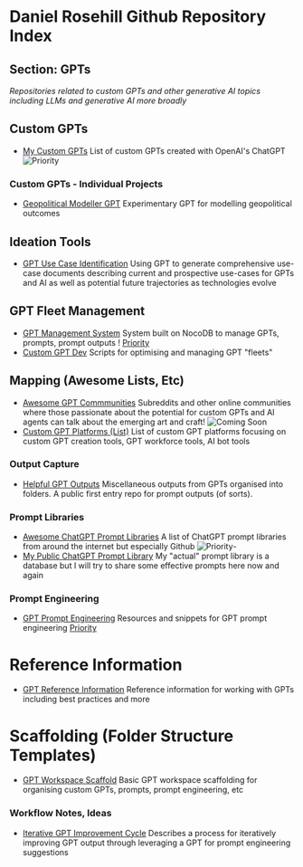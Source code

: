 # Daniel Rosehill Github Repository Index

## Section: GPTs

*Repositories related to custom GPTs and other generative AI topics including LLMs and generative AI more broadly*

## Custom GPTs

- [My Custom GPTs](https://github.com/danielrosehill/My-Custom-GPTs) List of custom GPTs created with OpenAI's ChatGPT ![Priority](https://img.shields.io/badge/Priority-green?style=flat&logoColor=white) 
  
### Custom GPTs - Individual Projects

- [Geopolitical Modeller GPT](https://github.com/danielrosehill/Geopolitical-Modeller-GPT)
Experimentary GPT for modelling geopolitical outcomes

## Ideation Tools

- [GPT Use Case Identification](https://github.com/danielrosehill/GPT-Use-Cases)
  Using GPT to generate comprehensive use-case documents describing current and prospective use-cases for GPTs and AI as well as potential future trajectories as technologies evolve 

## GPT Fleet Management  

- [GPT Management System](https://github.com/danielrosehill/GPT-Management-System) System built on NocoDB to manage GPTs, prompts, prompt outputs ! [Priority](https://img.shields.io/badge/Priority-green?style=flat&logoColor=white) 
- [Custom GPT Dev](https://github.com/danielrosehill/ChatGPT-CustomGPT-Dev) Scripts for optimising and managing GPT "fleets"

## Mapping (Awesome Lists, Etc)

- [Awesome GPT Commmunities](https://github.com/danielrosehill/Awesome-GPT-Communities)
Subreddits and other online communities where those passionate about the potential for custom GPTs and AI agents can talk about the emerging art and craft! ![Coming Soon](https://img.shields.io/badge/Coming%20Soon-blue) 
- [Custom GPT Platforms (List)](https://github.com/danielrosehill/Custom-GPT-Platforms) List of custom GPT platforms focusing on custom GPT creation tools, GPT workforce tools, AI bot tools

### Output Capture

- [Helpful GPT Outputs](https://github.com/danielrosehill/Helpful-GPT-Outputs) Miscellaneous outputs from GPTs organised into folders. A public first entry repo for prompt outputs (of sorts).

### Prompt Libraries

- [Awesome ChatGPT Prompt Libraries](https://github.com/danielrosehill/Awesome-GPT-Prompt-Libraries) A list of ChatGPT prompt libraries from around the internet but especially Github ![Priority](https://img.shields.io/badge/Priority-green?style=flat&logoColor=white)- 
- [My Public ChatGPT Prompt Library](https://github.com/danielrosehill/ChatGPT-Prompt-Library) My "actual" prompt library is a database but I will try to share some effective prompts here now and again

### Prompt Engineering 

- [GPT Prompt Engineering](https://github.com/danielrosehill/GPT-Prompt-Engineering-) Resources and snippets for GPT prompt engineering [Priority](https://img.shields.io/badge/Priority-green?style=flat&logoColor=white)
 
  
# Reference Information

- [GPT Reference Information](https://github.com/danielrosehill/GPT-Reference-Information) Reference information for working with GPTs including best practices and more

# Scaffolding (Folder Structure Templates)

- [GPT Workspace Scaffold](https://github.com/danielrosehill/My-Github-Repo-Index/blob/main/sections/gpts.md) Basic GPT workspace scaffolding for organising custom GPTs, prompts, prompt engineering, etc

### Workflow Notes, Ideas

- [Iterative GPT Improvement Cycle](https://github.com/danielrosehill/Iterative-GPT-Prompt-Cycle) Describes a process for iteratively improving GPT output through leveraging a GPT for prompt engineering suggestions
